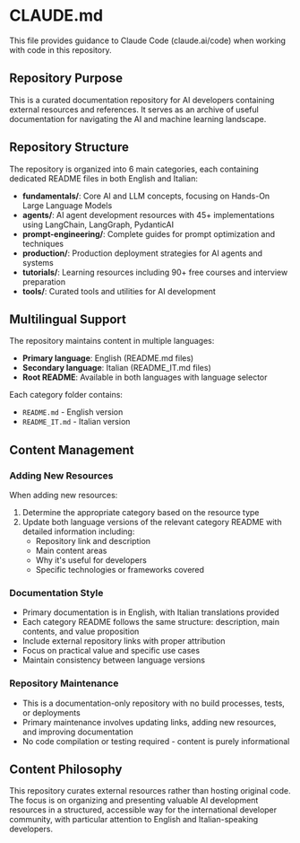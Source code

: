 # CLAUDE.md

This file provides guidance to Claude Code (claude.ai/code) when working with code in this repository.

## Repository Purpose

This is a curated documentation repository for AI developers containing external resources and references. It serves as an archive of useful documentation for navigating the AI and machine learning landscape.

## Repository Structure

The repository is organized into 6 main categories, each containing dedicated README files in both English and Italian:

- **fundamentals/**: Core AI and LLM concepts, focusing on Hands-On Large Language Models
- **agents/**: AI agent development resources with 45+ implementations using LangChain, LangGraph, PydanticAI
- **prompt-engineering/**: Complete guides for prompt optimization and techniques
- **production/**: Production deployment strategies for AI agents and systems
- **tutorials/**: Learning resources including 90+ free courses and interview preparation
- **tools/**: Curated tools and utilities for AI development

## Multilingual Support

The repository maintains content in multiple languages:
- **Primary language**: English (README.md files)
- **Secondary language**: Italian (README_IT.md files)
- **Root README**: Available in both languages with language selector

Each category folder contains:
- `README.md` - English version
- `README_IT.md` - Italian version

## Content Management

### Adding New Resources
When adding new resources:
1. Determine the appropriate category based on the resource type
2. Update both language versions of the relevant category README with detailed information including:
   - Repository link and description
   - Main content areas
   - Why it's useful for developers
   - Specific technologies or frameworks covered

### Documentation Style
- Primary documentation is in English, with Italian translations provided
- Each category README follows the same structure: description, main contents, and value proposition
- Include external repository links with proper attribution
- Focus on practical value and specific use cases
- Maintain consistency between language versions

### Repository Maintenance
- This is a documentation-only repository with no build processes, tests, or deployments
- Primary maintenance involves updating links, adding new resources, and improving documentation
- No code compilation or testing required - content is purely informational

## Content Philosophy

This repository curates external resources rather than hosting original code. The focus is on organizing and presenting valuable AI development resources in a structured, accessible way for the international developer community, with particular attention to English and Italian-speaking developers.